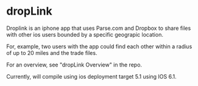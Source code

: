 dropLink
========

Droplink is an iphone app that uses Parse.com and Dropbox to share files with other ios users bounded by a specific geograpic location.

For, example, two users with the app could find each other within a radius of up to 20 miles and the trade files.

For an overview, see "dropLink Overview" in the repo.

Currently, will compile using ios deployment target 5.1 using IOS 6.1.

